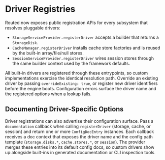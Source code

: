 # Driver Registries

Routed now exposes public registration APIs for every subsystem that resolves pluggable drivers:

- `StorageServiceProvider.registerDriver` accepts a builder that returns a `StorageDisk`.
- `CacheManager.registerDriver` installs cache store factories and is reused by the built-in array/file/null stores.
- `SessionServiceProvider.registerDriver` wires session stores through the same builder context used by the framework
  defaults.

All built-in drivers are registered through these entrypoints, so custom implementations exercise the identical
resolution path. Override an existing driver by passing `overrideExisting: true`, or register new driver identifiers
before the engine boots. Configuration errors surface the driver name and the registered options when a lookup fails.

## Documenting Driver-Specific Options

Driver registrations can also advertise their configuration surface. Pass a `documentation` callback when calling
`registerDriver` (storage, cache, or session) and return one or more `ConfigDocEntry` instances. Each callback receives
a doc context that exposes the driver name and the config path template (`storage.disks.*`, `cache.stores.*`, or
`session`). The provider merges these entries into its default config docs, so custom drivers show up alongside
built-ins in generated documentation or CLI inspection tools.
